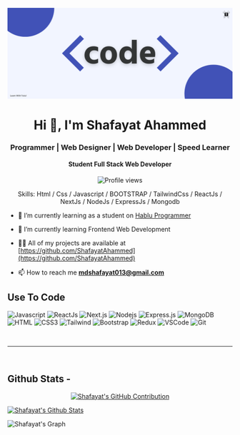 ![I am ShafayatAhammed](https://github.com/ShafayatAhammed/ShafayatAhammed/blob/main/code.png)

<h1 align="center">Hi 👋, I'm Shafayat Ahammed</h1>
<h3 align="center">Programmer | Web Designer | Web Developer | Speed Learner</h3>
<h4 align="center">Student Full Stack Web Developer</h4>

<div align="center">

![Profile views](https://komarev.com/ghpvc/?username=ShafayatAhammed&color=red)

Skills: Html / Css / Javascript / BOOTSTRAP / TailwindCss / ReactJs / NextJs / NodeJs / ExpressJs / Mongodb

</div>

- 🔭 I’m currently learning as a student on [Hablu Programmer](https://www.hablu-programmer.com/)

- 🌱 I’m currently learning Frontend Web Development

- 👨‍💻 All of my projects are available at [https://github.com/ShafayatAhammed](https://github.com/ShafayatAhammed)

- 📫 How to reach me **mdshafayat013@gmail.com**

## Use To Code

![Javascript](https://img.shields.io/badge/Javascript-F0DB4F?style=for-the-badge&labelColor=black&logo=javascript&logoColor=F0DB4F)
![ReactJs](https://img.shields.io/badge/-React-61DBFB?style=for-the-badge&labelColor=black&logo=react&logoColor=61DBFB)
![Next.js](https://img.shields.io/badge/next.js-000000?style=for-the-badge&logo=nextdotjs&logoColor=white)
![Nodejs](https://img.shields.io/badge/Nodejs-3C873A?style=for-the-badge&labelColor=black&logo=node.js&logoColor=3C873A)
![Express.js](https://img.shields.io/badge/Express.js-000000?style=for-the-badge&logo=express&logoColor=white)
![MongoDB](https://img.shields.io/badge/MongoDB-4EA94B?style=for-the-badge&logo=mongodb&logoColor=white)
![HTML](https://img.shields.io/badge/HTML5-E34F26?style=for-the-badge&logo=html5&logoColor=white)
![CSS3](https://img.shields.io/badge/CSS3-1572B6?style=for-the-badge&logo=css3&logoColor=white)
![Tailwind](https://img.shields.io/badge/Tailwind_CSS-092749?style=for-the-badge&logo=tailwindcss&logoColor=06B6D4&labelColor=000000)
![Bootstrap](https://img.shields.io/badge/Bootstrap-563D7C?style=for-the-badge&logo=bootstrap&logoColor=white)
![Redux](https://img.shields.io/badge/Redux-593D88?style=for-the-badge&logo=redux&logoColor=white)
![VSCode](https://img.shields.io/badge/Visual_Studio-0078d7?style=for-the-badge&logo=visual%20studio&logoColor=white)
![Git](https://img.shields.io/badge/Git-F05032?style=for-the-badge&logo=git&logoColor=white)

<br/>
<hr/>
<br/>

## Github Stats -

<p align="center">
  <a href="https://github.com/Shafayat Ahammed">
    <img src="https://github-profile-summary-cards.vercel.app/api/cards/profile-details?username=ShafayatAhammed&theme=radical" alt="Shafayat's GitHub Contribution"/>
  </a>
</p>

<a> 
    <a href="https://github.com/ShafayatAhammed"><img alt="Shafayat's Github Stats" src="https://denvercoder1-github-readme-stats.vercel.app/api?username=ShafayatAhammed&show_icons=true&count_private=true&theme=react&border_color=7F3FBF&bg_color=0D1117&title_color=F85D7F&icon_color=F8D866" height="192px" width="49.5%"/></a>

![Shafayat's Graph](https://github-readme-activity-graph.vercel.app/graph?username=ShafayatAhammed&custom_title=Shafayat's%20GitHub%20Activity%20Graph&bg_color=0D1117&color=7F3FBF&line=7F3FBF&point=7F3FBF&area_color=FFFFFF&title_color=FFFFFF&area=true)

